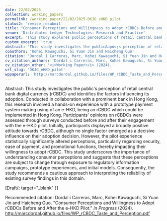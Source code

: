 ```yaml
---
date: 22/02/2025
collection: working_papers
permalink: /working_paper/22/02/2025-DKJG_eHKD_pilot
status2: 'revise_resubmit'
title: "Consumer Perceptions and Willingness to Adopt rCBDCs Before and After the e-HKD Pilot"
venue: 'Distributed Ledger Technologies: Research and Practice'
excerpt: 'This study explores public perceptions of retail central bank digital currency (rCBDC) adoption through a pilot e-HKD payment system in Hong Kong. Surveys conducted before and after participants used the prototype revealed initially positive attitudes, with perceptions shifting significantly after the experience, particularly regarding security, ease of use, and promotional features. The findings highlight the importance of consumer perceptions, their susceptibility to change through exposure, and the need for cautious interpretation of survey data in this area.'
custom_excerpt: 'true'
abstract: 'This study investigates the public&apos;s perception of retail central bank digital currency (rCBDC) and identifies the factors influencing its adoption. Conducted in collaboration with a prominent bank in Hong Kong, this research involved a hands-on experience with a prototype payment system making using of an e-HKD, being an rCBDC which could be implemented in Hong Kong. Participants&apos; opinions on rCBDCs were assessed through surveys conducted before and after their engagement with the e-HKD pilot. Initially, participants displayed a broadly positive attitude towards rCBDC, although no single factor emerged as a decisive influence on their adoption decision. However, the pilot experience statistically significantly altered perceptions, particularly regarding security, ease of payment, and promotional functions, thereby impacting their willingness to adopt rCBDC. This study underscores the importance of understanding consumer perceptions and suggests that these perceptions are subject to change through exposure to regulatory information campaigns, prototype experiences, and initial models. Consequently, the study recommends a cautious approach to interpreting the reliability of existing survey findings in this domain.'
coauthors: 'Kohei Kawaguchi, Si Yuan Jin and Haicheng Guo'
citation: 'Dordal i Carreras, Marc, Kohei Kawaguchi, Si Yuan Jin and Haicheng Guo. &quot;Consumer Perceptions and Willingness to Adopt rCBDCs Before and After the e-HKD Pilot.&quot;  <i>In Progress</i> (2024).'
cv_citation_authors: 'Dordal i Carreras, Marc, Kohei Kawaguchi, Si Yuan Jin and Haicheng Guo'
cv_citation_other: '<i>Working Paper</i> (2024).'
url_slug: 'DKJG_eHKD_pilot'
wppaperurl: 'http://marcdordal.github.io/files/WP_rCBDC_Taste_and_Perception.pdf'
---
```

Abstract: This study investigates the public&apos;s perception of retail central bank digital currency (rCBDC) and identifies the factors influencing its adoption. Conducted in collaboration with a prominent bank in Hong Kong, this research involved a hands-on experience with a prototype payment system making using of an e-HKD, being an rCBDC which could be implemented in Hong Kong. Participants&apos; opinions on rCBDCs were assessed through surveys conducted before and after their engagement with the e-HKD pilot. Initially, participants displayed a broadly positive attitude towards rCBDC, although no single factor emerged as a decisive influence on their adoption decision. However, the pilot experience statistically significantly altered perceptions, particularly regarding security, ease of payment, and promotional functions, thereby impacting their willingness to adopt rCBDC. This study underscores the importance of understanding consumer perceptions and suggests that these perceptions are subject to change through exposure to regulatory information campaigns, prototype experiences, and initial models. Consequently, the study recommends a cautious approach to interpreting the reliability of existing survey findings in this domain.

[[Draft](http://marcdordal.github.io/files/WP_rCBDC_Taste_and_Perception.pdf){: target="_blank" }] 

Recommended citation: Dordal i Carreras, Marc, Kohei Kawaguchi, Si Yuan Jin and Haicheng Guo. "Consumer Perceptions and Willingness to Adopt rCBDCs Before and After the e-HKD Pilot."  <i>In Progress</i> (2024). http://marcdordal.github.io/files/WP_rCBDC_Taste_and_Perception.pdf